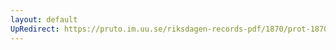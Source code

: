 ```yaml
---
layout: default
UpRedirect: https://pruto.im.uu.se/riksdagen-records-pdf/1870/prot-1870--fk--308.pdf
---
```

